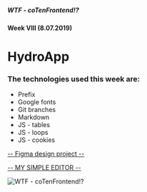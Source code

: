 ##### WTF - coTenFrontend!?
#### Week VIII (8.07.2019) 

# HydroApp



### The technologies used this week are:
* Prefix
* Google fonts
* Git branches
* Markdown
* JS - tables
* JS - loops
* JS - cookies

[-- Figma design project --](https://www.figma.com/file/q2ben5erKdPiPtsvOeNYDb/Product-Design-Kit-1.0-3.12.2018)

[-- MY SIMPLE EDITOR --](https://mariuszmazyrko.github.io/wk_VIII_08.07.2019/)

![WTF - coTenFrontend!?](https://edu.devstyle.pl/wp-content/uploads/2019/03/wtf-wpidea.png) 
